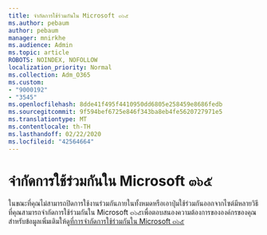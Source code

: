 ```yaml
---
title: จำกัดการใช้ร่วมกันใน Microsoft ๓๖๕
ms.author: pebaum
author: pebaum
manager: mnirkhe
ms.audience: Admin
ms.topic: article
ROBOTS: NOINDEX, NOFOLLOW
localization_priority: Normal
ms.collection: Adm_O365
ms.custom:
- "9000192"
- "3545"
ms.openlocfilehash: 8dde41f495f4410950dd6805e258459e8686fedb
ms.sourcegitcommit: 9f594bef6725e846f343ba8eb4fe5620727971e5
ms.translationtype: MT
ms.contentlocale: th-TH
ms.lasthandoff: 02/22/2020
ms.locfileid: "42564664"
---
```

# <a name="limit-sharing-in-microsoft-365"></a>จำกัดการใช้ร่วมกันใน Microsoft ๓๖๕

ในขณะที่คุณไม่สามารถปิดการใช้งานร่วมกันภายในทั้งหมดหรือเอาปุ่มใช้ร่วมกันออกจากไซต์มีหลายวิธีที่คุณสามารถจำกัดการใช้ร่วมกันใน Microsoft ๓๖๕เพื่อตอบสนองความต้องการขององค์กรของคุณ สำหรับข้อมูลเพิ่มเติมให้ดู[ที่การจำกัดการใช้ร่วมกันใน Microsoft ๓๖๕](https://docs.microsoft.com/Office365/Enterprise/microsoft-365-limit-sharing)
